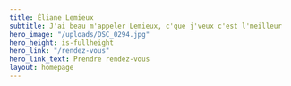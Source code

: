 ```yaml
---
title: Éliane Lemieux
subtitle: J'ai beau m'appeler Lemieux, c'que j'veux c'est l'meilleur
hero_image: "/uploads/DSC_0294.jpg"
hero_height: is-fullheight
hero_link: "/rendez-vous"
hero_link_text: Prendre rendez-vous
layout: homepage
---
```


